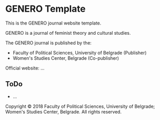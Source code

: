 # GENERO Template

This is the GENERO journal website template.

GENERO is a journal of feminist theory and cultural studies.

The GENERO journal is published by the:

* Faculty of Political Sciences, University of Belgrade (Publisher)
* Women's Studies Center, Belgrade (Co-publisher)

Official website: ...

## ToDo

* ...

Copyright &copy; 2018 Faculty of Political Sciences, University of Belgrade; Women's Studies Center, Belgrade. All rights reserved.
